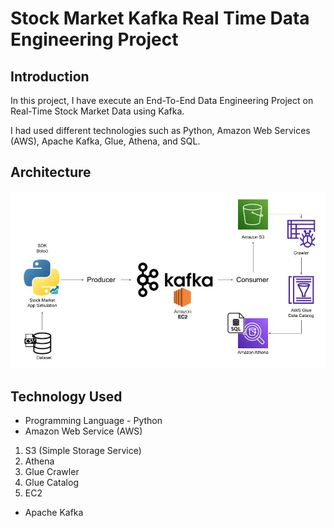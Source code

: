 # Stock Market Kafka Real Time Data Engineering Project

## Introduction 
In this project, I have execute an End-To-End Data Engineering Project on Real-Time Stock Market Data using Kafka.

I had used different technologies such as Python, Amazon Web Services (AWS), Apache Kafka, Glue, Athena, and SQL.

## Architecture 
<img src="Architecture.jpg">

## Technology Used
- Programming Language - Python
- Amazon Web Service (AWS)
1. S3 (Simple Storage Service)
2. Athena
3. Glue Crawler
4. Glue Catalog
5. EC2
- Apache Kafka


